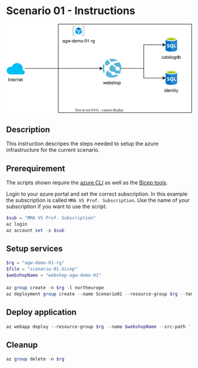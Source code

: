 # Scenario 01 - Instructions

![Overview](./scenario-01.svg)

## Description

This instruction descripes the steps needed to setup the azure
infrastructure for the current scenario.

## Prerequirement

The scripts shown require the [azure CLI](https://learn.microsoft.com/en-us/cli/azure/install-azure-cli)
as well as the [Bicep tools](https://learn.microsoft.com/en-us/azure/azure-resource-manager/bicep/install).

Login to your azure portal and set the correct subscription.
In this example the subscription is called `MMA VS Prof. Subscription`. Use
the name of your subscription if you want to use the script.

```powershell
$sub = "MMA VS Prof. Subscription"
az login
az account set -s $sub
```

## Setup services

```powershell
$rg = "agw-demo-01-rg"
$file = "scenario-01.bicep"
$webshopName = "webshop-agw-demo-01"

az group create -n $rg -l northeurope
az deployment group create --name Scenario01 --resource-group $rg --template-file $file --parameters webshopName=$webshopName
```

## Deploy application

```powershell
az webapp deploy --resource-group $rg --name $webshopName --src-path '../.deployables/eShopOnWeb.zip' --type zip
```

## Cleanup

```powershell
az group delete -n $rg
```